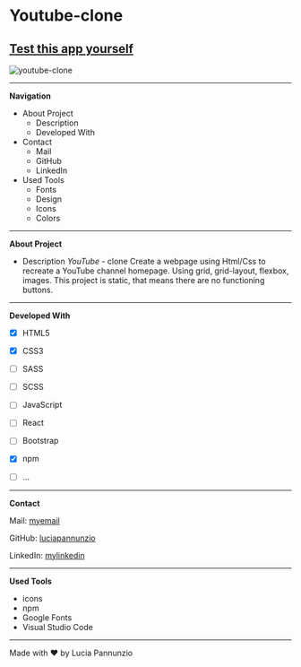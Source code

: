 # Youtube-clone 

## [Test this app yourself](https://luciapannunzio.github.io/Youtube-clone/)

![youtube-clone](https://user-images.githubusercontent.com/89199990/152183672-86b3cb0b-5921-4416-afd3-5af8209b10f3.png)

* * *


**Navigation**
 - About Project
    - Description
    - Developed With
 - Contact
    - Mail
    - GitHub  
    - LinkedIn
 - Used Tools
    - Fonts
    - Design
    - Icons
    - Colors


* * *


**About Project**
 - Description
*YouTube* - clone Create a webpage using Html/Css to recreate a YouTube channel homepage. Using grid, grid-layout, flexbox, images. This project is static, that means there are no functioning buttons.


* * *


**Developed With**
 - [x] HTML5
 - [x] CSS3
 - [ ] SASS
 - [ ] SCSS
 - [ ] JavaScript
 - [ ] React
 - [ ] Bootstrap
 - [x] npm
 - [ ] ...
 
 
 * * *
 
 
**Contact**

Mail: [myemail](luciapannunzio@mail.com/)

GitHub: [luciapannunzio](https://github.com/luciapannunzio/)

LinkedIn: [mylinkedin](https://www.linkedin.com/in/lucia-pannunzio-van-der-wedden-58bbb9162/)


* * *


**Used Tools**
- icons
- npm
- Google Fonts
- Visual Studio Code


* * *


Made with :heart: by Lucia Pannunzio
